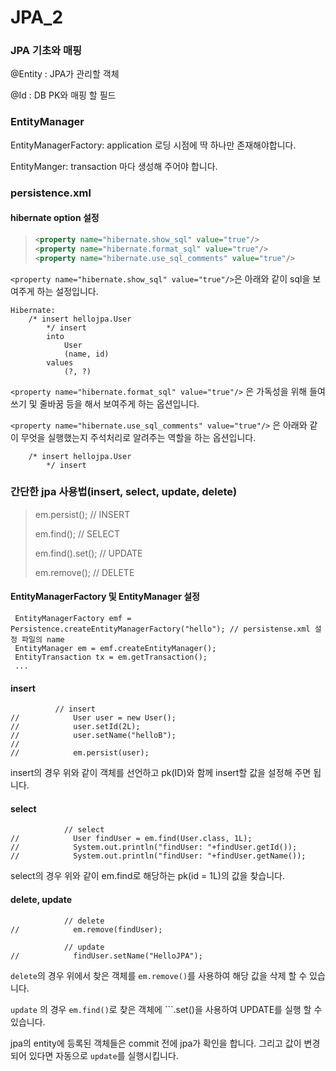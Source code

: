 # JPA_2

### JPA 기초와 매핑

@Entity : JPA가 관리할 객체

@Id : DB PK와 매핑 할 필드



### EntityManager

EntityManagerFactory: application 로딩 시점에 딱 하나만 존재해야합니다.

EntityManger: transaction 마다 생성해 주어야 합니다.



### persistence.xml 

#### hibernate option 설정

> ```xml
> <property name="hibernate.show_sql" value="true"/>
> <property name="hibernate.format_sql" value="true"/>
> <property name="hibernate.use_sql_comments" value="true"/>
> ```
>
> 

```<property name="hibernate.show_sql" value="true"/>```은 아래와 같이 sql을 보여주게 하는 설정입니다.

```ㅉ
Hibernate: 
    /* insert hellojpa.User
        */ insert 
        into
            User
            (name, id) 
        values
            (?, ?)
```

```<property name="hibernate.format_sql" value="true"/>``` 은 가독성을 위해 들여쓰기 및 줄바꿈 등을 해서 보여주게 하는 옵션입니다.

```<property name="hibernate.use_sql_comments" value="true"/>``` 은 아래와 같이 무엇을 실행했는지 주석처리로 알려주는 역할을 하는 옵션입니다.

```
    /* insert hellojpa.User
        */ insert 
```



### 간단한 jpa 사용법(insert, select, update,  delete)

> em.persist(); // INSERT
>
> em.find();	// SELECT
>
> em.find().set<COLUMN>();	// UPDATE
>
> em.remove();	// DELETE

#### EntityManagerFactory 및 EntityManager 설정

```
 EntityManagerFactory emf = Persistence.createEntityManagerFactory("hello"); // persistense.xml 설정 파일의 name
 EntityManager em = emf.createEntityManager();
 EntityTransaction tx = em.getTransaction();
 ...
```

#### insert

```
		  // insert
//            User user = new User();
//            user.setId(2L);
//            user.setName("helloB");
//
//            em.persist(user);
```

insert의 경우 위와 같이 객체를 선언하고 pk(ID)와 함께 insert할 값을 설정해 주면 됩니다.

#### select

```
			// select
//            User findUser = em.find(User.class, 1L);
//            System.out.println("findUser: "+findUser.getId());
//            System.out.println("findUser: "+findUser.getName());

```

select의 경우 위와 같이 em.find로 해당하는 pk(id = 1L)의 값을 찾습니다.

#### delete, update

```
			// delete
//            em.remove(findUser);

            // update
//            findUser.setName("HelloJPA");

```

```delete```의 경우 위에서 찾은 객체를 ```em.remove()```를 사용하여 해당 값을 삭제 할 수 있습니다.

```update``` 의 경우 ```em.find()```로 찾은 객체에 ```.set<COLUMN>()을 사용하여 UPDATE를 실행 할 수 있습니다.

jpa의 entity에 등록된 객체들은 commit 전에 jpa가 확인을 합니다. 그리고 값이 변경 되어 있다면 자동으로 ```update```를 실행시킵니다.

